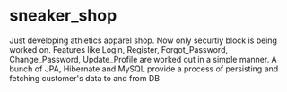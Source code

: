 # sneaker_shop
Just developing athletics apparel shop.
Now only securtiy block is being worked on.
Features like Login, Register, Forgot_Password, Change_Password, Update_Profile are worked out in a simple manner.
A bunch of JPA, Hibernate and MySQL provide a process of persisting and fetching customer's data to and from DB
